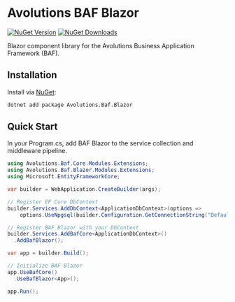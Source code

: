 # Avolutions BAF Blazor

[![NuGet Version](https://img.shields.io/nuget/v/Avolutions.Baf.Blazor)](https://www.nuget.org/packages/Avolutions.Baf.Blazor)
[![NuGet Downloads](https://img.shields.io/nuget/dt/Avolutions.Baf.Blazor)](https://www.nuget.org/packages/Avolutions.Baf.Blazor)

Blazor component library for the Avolutions Business Application Framework (BAF).

## Installation

Install via [NuGet](https://www.nuget.org/packages/Avolutions.Baf.Blazor):

```bash
dotnet add package Avolutions.Baf.Blazor
```

## Quick Start

In your Program.cs, add BAF Blazor to the service collection and middleware pipeline.

```csharp
using Avolutions.Baf.Core.Modules.Extensions;
using Avolutions.Baf.Blazor.Modules.Extensions;
using Microsoft.EntityFrameworkCore;

var builder = WebApplication.CreateBuilder(args);

// Register EF Core DbContext
builder.Services.AddDbContext<ApplicationDbContext>(options =>
    options.UseNpgsql(builder.Configuration.GetConnectionString("DefaultConnection")));

// Register BAF Blazor with your DbContext
builder.Services.AddBafCore<ApplicationDbContext>()
  .AddBafBlazor();

var app = builder.Build();

// Initialize BAF Blazor
app.UseBafCore()
  .UseBafBlazor<App>();

app.Run();
```